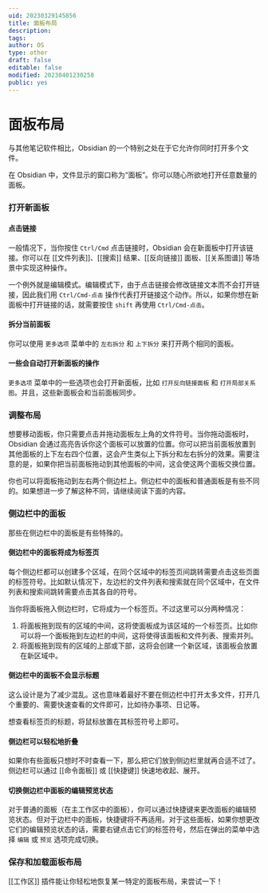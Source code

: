 ```yaml
---
uid: 20230329145856
title: 面板布局
description: 
tags: 
author: OS
type: other
draft: false
editable: false
modified: 20230401230258
public: yes
---
```


# 面板布局

与其他笔记软件相比，Obsidian 的一个特别之处在于它允许你同时打开多个文件。

在 Obsidian 中，文件显示的窗口称为“面板”。你可以随心所欲地打开任意数量的面板。

### 打开新面板

#### 点击链接

一般情况下，当你按住 `Ctrl/Cmd` 点击链接时，Obsidian 会在新面板中打开该链接。你可以在 [[文件列表]]、[[搜索]] 结果、[[反向链接]] 面板、[[关系图谱]] 等场景中实现这种操作。

一个例外就是编辑模式。编辑模式下，由于点击链接会修改链接文本而不会打开链接，因此我们用 `Ctrl/Cmd-点击` 操作代表打开链接这个动作。所以，如果你想在新面板中打开链接的话，就需要按住 `shift` 再使用 `Ctrl/Cmd-点击`。

#### 拆分当前面板

你可以使用 `更多选项` 菜单中的 `左右拆分` 和 `上下拆分` 来打开两个相同的面板。

#### 一些会自动打开新面板的操作

`更多选项` 菜单中的一些选项也会打开新面板，比如 `打开反向链接面板` 和 `打开局部关系图`。并且，这些新面板会和当前面板同步。

### 调整布局

想要移动面板，你只需要点击并拖动面板左上角的文件符号。当你拖动面板时，Obsidian 会通过高亮告诉你这个面板可以放置的位置。你可以把当前面板放置到其他面板的上下左右四个位置，这会产生类似上下拆分和左右拆分的效果。需要注意的是，如果你把当前面板拖动到其他面板的中间，这会使这两个面板交换位置。

你也可以将面板拖动到左右两个侧边栏上。侧边栏中的面板和普通面板是有些不同的。如果想进一步了解这种不同，请继续阅读下面的内容。

### 侧边栏中的面板

那些在侧边栏中的面板是有些特殊的。

#### 侧边栏中的面板将成为标签页

每个侧边栏都可以创建多个区域，在同个区域中的标签页间跳转需要点击这些页面的标签符号。比如默认情况下，左边栏的文件列表和搜索就在同个区域中，在文件列表和搜索间跳转需要点击其各自的符号。

当你将面板拖入侧边栏时，它将成为一个标签页。不过这里可以分两种情况：

1. 将面板拖到现有的区域的中间，这将使面板成为该区域的一个标签页。比如你可以将一个面板拖到左边栏的中间，这将使得该面板和文件列表、搜索并列。
2. 将面板拖到现有的区域的上部或下部，这将会创建一个新区域，该面板会放置在新区域中。

#### 侧边栏中的面板不会显示标题

这么设计是为了减少混乱。这也意味着最好不要在侧边栏中打开太多文件，打开几个重要的、需要快速查看的文件即可，比如待办事项、日记等。

想查看标签页的标题，将鼠标放置在其标签符号上即可。

#### 侧边栏可以轻松地折叠

如果你有些面板只想时不时查看一下，那么把它们放到侧边栏里就再合适不过了。侧边栏可以通过 [[命令面板]] 或 [[快捷键]] 快速地收起、展开。

#### 切换侧边栏中面板的编辑预览状态

对于普通的面板（在主工作区中的面板），你可以通过快捷键来更改面板的编辑预览状态。但对于边栏中的面板，快捷键将不再适用。对于这些面板，如果你想更改它们的编辑预览状态的话，需要右键点击它们的标签符号，然后在弹出的菜单中选择 `编辑` 或 `预览` 选项完成切换。

### 保存和加载面板布局

[[工作区]] 插件能让你轻松地恢复某一特定的面板布局，来尝试一下！